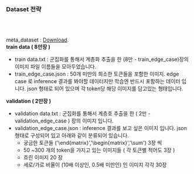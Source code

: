 <br></br>
### Dataset 전략
<br></br>

meta_dataset : [Download](http://101.101.217.93:8890/files/code/split_data/image_meta_01.csv?_xsrf=2%7Ccfe11690%7C9d283eb40aa845479a837aeb306e2a2a%7C1622106517).  
**train data ( 8만장 )**

- train data.txt : 군집화를 통해서 계층화 추출을 한 (8만 - train_edge_case)장의 이미지 파일 이름들을 모아두었습니다.
- train_edge_case.json : 50개 미만의 희소한 토큰들을 포함한 이미지. edge case 로 inference 결과를 봐야할 데이터지만 학습엔 반드시 포함하는 데이터 입니다. json 형태로 되어 있으며 각 token당  해당 이미지를 담고있는 형태입니다.

**validation ( 2만장 )**

- validation data.txt : 군집화를 통해서 계층호 추출을 한 ( 2만 - validation_edge_case ) 장의 이미지 입니다.
- validation_edge_case.json : inference 결과를 보고 싶은 이미지 입니다. json 형태로 구성되어 있고 아래와 같이 분류되어 있습니다.
    - 궁금한 토큰들 ('\\end{matrix}','\\begin{matrix}','\\sum') 3장 씩
    - 50 ~300 개의 token을 가지고 있는 이미지들 ( 각 토큰별 적어도 3장 )
    - 흐린 이미지 20 장
    - 세로/가로 비율이 (10배 이상인, 0.5배 미만인) 인 이미지 각각 30장